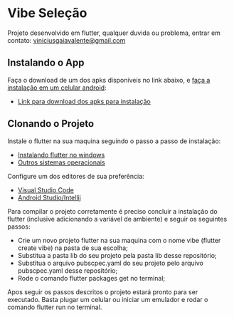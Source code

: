 # Vibe Seleção

Projeto desenvolvido em flutter, qualquer duvida ou problema, entrar em contato: viniciusgaiavalente@gmail.com

## Instalando o App

Faça o download de um dos apks disponíveis no link abaixo, e [faça a instalação em um celular android](https://www.techtudo.com.br/dicas-e-tutoriais/2018/10/como-instalar-apk-no-android.ghtml):

- [Link para download dos apks para instalação](https://drive.google.com/drive/folders/1cxAbs7rsPAJSmqZB200uJ7f73DhwJytV?usp=sharing)

## Clonando o Projeto

Instale o flutter na sua maquina seguindo o passo a passo de instalação:

- [Instalando flutter no windows](https://flutter.dev/docs/get-started/install/windows)
- [Outros sistemas operacionais](https://flutter.dev/docs/get-started/install)

Configure um dos editores de sua preferência:

- [Visual Studio Code](https://flutter.dev/docs/get-started/editor?tab=vscode)
- [Android Studio/Intellij](https://flutter.dev/docs/get-started/editor?tab=androidstudio)

Para compilar o projeto corretamente é preciso concluir a instalação do flutter (inclusive adicionando a variável de ambiente) e seguir os seguintes passos:

- Crie um novo projeto flutter na sua maquina com o nome vibe (flutter create vibe) na pasta de sua escolha;
- Substitua a pasta lib do seu projeto pela pasta lib desse repositório;
- Substitua o arquivo pubscpec.yaml do seu projeto pelo arquivo pubscpec.yaml desse repositório;
- Rode o comando flutter packages get no terminal;

Apos seguir os passos descritos o projeto estará pronto para ser executado. Basta plugar um celular ou iniciar um emulador e rodar o comando flutter run no terminal.
